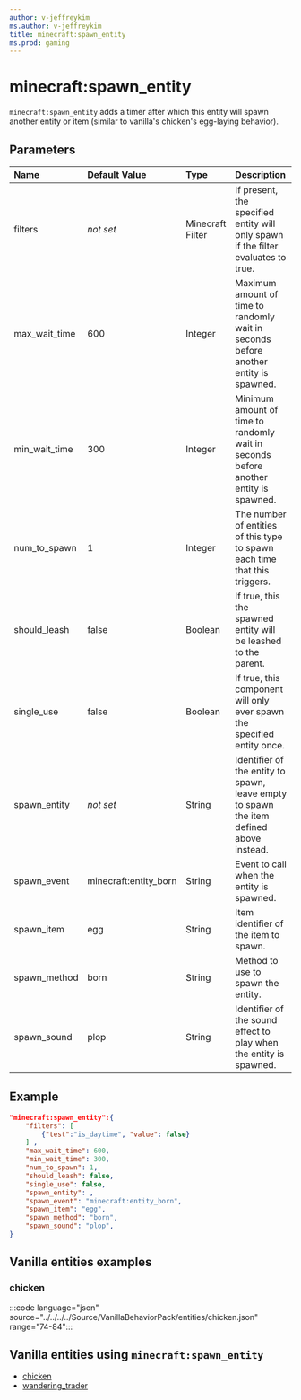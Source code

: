 ```yaml
---
author: v-jeffreykim
ms.author: v-jeffreykim
title: minecraft:spawn_entity
ms.prod: gaming
---
```


# minecraft:spawn_entity

`minecraft:spawn_entity` adds a timer after which this entity will spawn another entity or item (similar to vanilla's chicken's egg-laying behavior).

## Parameters

|Name |Default Value  |Type  |Description  |
|:----------|:----------|:----------|:----------|
| filters| *not set*| Minecraft Filter| If present, the specified entity will only spawn if the filter evaluates to true. |
| max_wait_time| 600| Integer| Maximum amount of time to randomly wait in seconds before another entity is spawned. |
| min_wait_time| 300| Integer| Minimum amount of time to randomly wait in seconds before another entity is spawned. |
| num_to_spawn| 1| Integer| The number of entities of this type to spawn each time that this triggers. |
| should_leash| false| Boolean| If true, this the spawned entity will be leashed to the parent. |
| single_use| false| Boolean| If true, this component will only ever spawn the specified entity once. |
| spawn_entity| *not set*| String| Identifier of the entity to spawn, leave empty to spawn the item defined above instead. |
| spawn_event| minecraft:entity_born| String| Event to call when the entity is spawned. |
| spawn_item| egg| String| Item identifier of the item to spawn. |
| spawn_method| born| String| Method to use to spawn the entity. |
| spawn_sound| plop| String| Identifier of the sound effect to play when the entity is spawned. |

## Example

```json
"minecraft:spawn_entity":{
    "filters": [
        {"test":"is_daytime", "value": false}
    ] ,
    "max_wait_time": 600,
    "min_wait_time": 300,
    "num_to_spawn": 1,
    "should_leash": false,
    "single_use": false,
    "spawn_entity": ,
    "spawn_event": "minecraft:entity_born",
    "spawn_item": "egg",
    "spawn_method": "born",
    "spawn_sound": "plop",
}
```

## Vanilla entities examples

### chicken

:::code language="json" source="../../../../Source/VanillaBehaviorPack/entities/chicken.json" range="74-84":::

## Vanilla entities using `minecraft:spawn_entity`

- [chicken](../../../../Source/VanillaBehaviorPack_Snippets/entities/chicken.md)
- [wandering_trader](../../../../Source/VanillaBehaviorPack_Snippets/entities/wandering_trader.md)